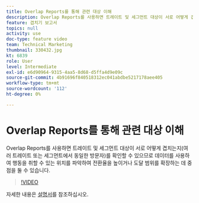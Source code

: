 ```yaml
---
title: Overlap Reports를 통해 관련 대상 이해
description: Overlap Reports를 사용하면 트레이트 및 세그먼트 대상이 서로 어떻게 겹치는지(여러 트레이트 또는 세그먼트에서 동일한 방문자)를 확인할 수 있으므로 데이터를 사용하여 행동을 취할 수 있는 위치를 파악하여 전환율을 높이거나 도달 범위를 확장하는 데 중점을 둘 수 있습니다.
feature: 겹치기 보고서
topics: null
activity: use
doc-type: feature video
team: Technical Marketing
thumbnail: 330432.jpg
kt: 6839
role: User
level: Intermediate
exl-id: e6d90964-9315-4aa5-8d68-d5ffa4d9e09c
source-git-commit: 4b91696f840518312ec041abdbe5217178aee405
workflow-type: tm+mt
source-wordcount: '112'
ht-degree: 0%

---
```


# Overlap Reports를 통해 관련 대상 이해

Overlap Reports를 사용하면 트레이트 및 세그먼트 대상이 서로 어떻게 겹치는지(여러 트레이트 또는 세그먼트에서 동일한 방문자)를 확인할 수 있으므로 데이터를 사용하여 행동을 취할 수 있는 위치를 파악하여 전환율을 높이거나 도달 범위를 확장하는 데 중점을 둘 수 있습니다.

>[!VIDEO](https://video.tv.adobe.com/v/330432/?quality=12&learn=on)

자세한 내용은 [설명서](https://experienceleague.adobe.com/docs/audience-manager/user-guide/reporting/interactive-and-overlap-reports/dynamic-reports.html#reporting)를 참조하십시오.

